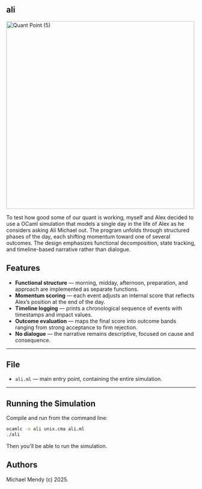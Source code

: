 ## ali

<img width="500" height="500" alt="Quant Point (5)" src="https://github.com/user-attachments/assets/c9195138-108b-4d05-b407-706dddc73c45" />

To test how good some of our quant is working, myself and Alex decided to use a OCaml simulation that models a single day in the life of Alex as he considers asking Ali Michael out. The program unfolds through structured phases of the day, each shifting momentum toward one of several outcomes. The design emphasizes functional decomposition, state tracking, and timeline-based narrative rather than dialogue.

## Features

- **Functional structure** — morning, midday, afternoon, preparation, and approach are implemented as separate functions.  
- **Momentum scoring** — each event adjusts an internal score that reflects Alex’s position at the end of the day.  
- **Timeline logging** — prints a chronological sequence of events with timestamps and impact values.  
- **Outcome evaluation** — maps the final score into outcome bands ranging from strong acceptance to firm rejection.  
- **No dialogue** — the narrative remains descriptive, focused on cause and consequence.

---

## File

- `ali.ml` — main entry point, containing the entire simulation.

---

## Running the Simulation

Compile and run from the command line:

```bash
ocamlc -o ali unix.cma ali.ml
./ali
```
Then you'll be able to run the simulation. 

## Authors

Michael Mendy (c) 2025. 
